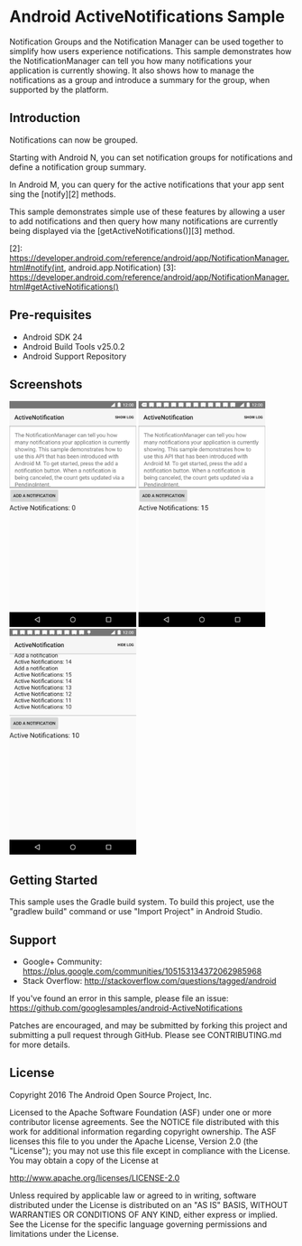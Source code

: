
Android ActiveNotifications Sample
===================================

Notification Groups and the Notification Manager can be used together to simplify
how users experience notifications. This sample demonstrates how
the NotificationManager can tell you how many notifications your
application is currently showing. It also shows how to manage the
notifications as a group and introduce a summary for the group, when
supported by the platform.

Introduction
------------

Notifications can now be grouped.

Starting with Android N, you can set notification groups for notifications
and define a notification group summary.

In Android M, you can query for the active notifications that your app sent
sing the [notify][2] methods.

This sample demonstrates simple use of these features by allowing a user
to add notifications and then query how many notifications
are currently being displayed via the [getActiveNotifications()][3] method.

[1]: https://developer.android.com/reference/android/app/NotificationManager.html
[2]: https://developer.android.com/reference/android/app/NotificationManager.html#notify(int, android.app.Notification)
[3]: https://developer.android.com/reference/android/app/NotificationManager.html#getActiveNotifications()

Pre-requisites
--------------

- Android SDK 24
- Android Build Tools v25.0.2
- Android Support Repository

Screenshots
-------------

<img src="screenshots/screenshot01.png" height="400" alt="Screenshot"/> <img src="screenshots/screenshot02.png" height="400" alt="Screenshot"/> <img src="screenshots/screenshot03.png" height="400" alt="Screenshot"/> 

Getting Started
---------------

This sample uses the Gradle build system. To build this project, use the
"gradlew build" command or use "Import Project" in Android Studio.

Support
-------

- Google+ Community: https://plus.google.com/communities/105153134372062985968
- Stack Overflow: http://stackoverflow.com/questions/tagged/android

If you've found an error in this sample, please file an issue:
https://github.com/googlesamples/android-ActiveNotifications

Patches are encouraged, and may be submitted by forking this project and
submitting a pull request through GitHub. Please see CONTRIBUTING.md for more details.

License
-------

Copyright 2016 The Android Open Source Project, Inc.

Licensed to the Apache Software Foundation (ASF) under one or more contributor
license agreements.  See the NOTICE file distributed with this work for
additional information regarding copyright ownership.  The ASF licenses this
file to you under the Apache License, Version 2.0 (the "License"); you may not
use this file except in compliance with the License.  You may obtain a copy of
the License at

http://www.apache.org/licenses/LICENSE-2.0

Unless required by applicable law or agreed to in writing, software
distributed under the License is distributed on an "AS IS" BASIS, WITHOUT
WARRANTIES OR CONDITIONS OF ANY KIND, either express or implied.  See the
License for the specific language governing permissions and limitations under
the License.
